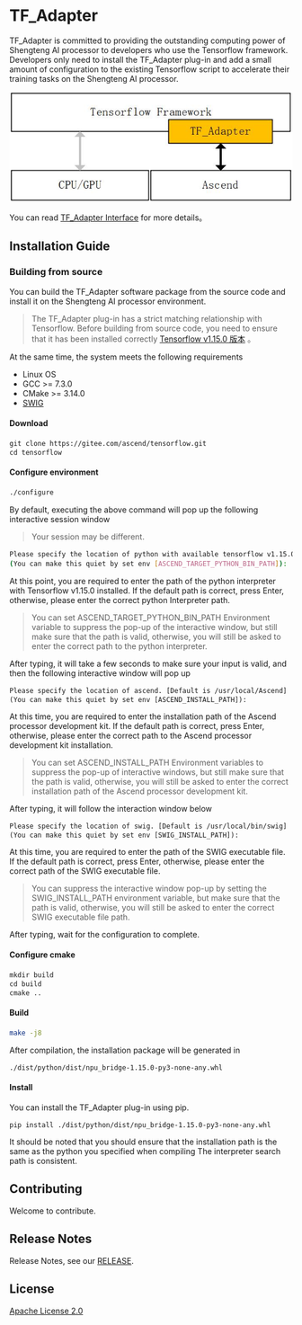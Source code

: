 # TF_Adapter

TF_Adapter is committed to providing the outstanding computing power of Shengteng AI processor to developers who use the Tensorflow framework.
Developers only need to install the TF_Adapter plug-in and add a small amount of configuration to the existing Tensorflow script to accelerate their training tasks on the Shengteng AI processor.

![framework](docs/framework.jpg)

You can read [TF_Adapter Interface](https://support.huaweicloud.com/mprtg-A800_9000_9010/atlasprtg_13_0013.html) for more details。
## Installation Guide
### Building from source

You can build the TF_Adapter software package from the source code and install it on the Shengteng AI processor environment.
> The TF_Adapter plug-in has a strict matching relationship with Tensorflow. Before building from source code, you need to ensure that it has been installed correctly [Tensorflow v1.15.0
>版本](https://www.tensorflow.org/install) 。

At the same time, the system meets the following requirements
- Linux OS
- GCC >= 7.3.0
- CMake >= 3.14.0
- [SWIG](http://www.swig.org/download.html)

#### Download

```
git clone https://gitee.com/ascend/tensorflow.git
cd tensorflow
```

#### Configure environment
```BASH
./configure
```

By default, executing the above command will pop up the following interactive session window

> Your session may be different.
```BASH
Please specify the location of python with available tensorflow v1.15.0 installed. [Default is /usr/bin/python]
(You can make this quiet by set env [ASCEND_TARGET_PYTHON_BIN_PATH]):
```

At this point, you are required to enter the path of the python interpreter with Tensorflow v1.15.0 installed. If the default path is correct, press Enter, otherwise, please enter the correct python
Interpreter path.
> You can set ASCEND_TARGET_PYTHON_BIN_PATH Environment variable to suppress the pop-up of the interactive window, but still make sure that the path is valid, otherwise, you will still be asked to enter the correct path to the python interpreter.


After typing, it will take a few seconds to make sure your input is valid, and then the following interactive window will pop up
```
Please specify the location of ascend. [Default is /usr/local/Ascend]
(You can make this quiet by set env [ASCEND_INSTALL_PATH]):
```

At this time, you are required to enter the installation path of the Ascend processor development kit. If the default path is correct, press Enter, otherwise, please enter the correct path to the Ascend processor development kit installation.

> You can set ASCEND_INSTALL_PATH Environment variables to suppress the pop-up of interactive windows, but still make sure that the path is valid, otherwise, you will still be asked to enter the correct installation path of the Ascend processor development kit.


After typing, it will follow the interaction window below
```
Please specify the location of swig. [Default is /usr/local/bin/swig]
(You can make this quiet by set env [SWIG_INSTALL_PATH]):
```
At this time, you are required to enter the path of the SWIG executable file. If the default path is correct, press Enter, otherwise, please enter the correct path of the SWIG executable file.

> You can suppress the interactive window pop-up by setting the SWIG_INSTALL_PATH environment variable, but make sure that the path is valid, otherwise, you will still be asked to enter the correct SWIG executable file path.

After typing, wait for the configuration to complete.
#### Configure cmake

```
mkdir build
cd build
cmake ..
```
#### Build
```BASH
make -j8
```

After compilation, the installation package will be generated in
```
./dist/python/dist/npu_bridge-1.15.0-py3-none-any.whl
```
#### Install

You can install the TF_Adapter plug-in using pip.
```
pip install ./dist/python/dist/npu_bridge-1.15.0-py3-none-any.whl
```

It should be noted that you should ensure that the installation path is the same as the python you specified when compiling
 The interpreter search path is consistent.

## Contributing

Welcome to contribute.

## Release Notes

Release Notes, see our [RELEASE](RELEASE.md).

## License

[Apache License 2.0](LICENSE)
